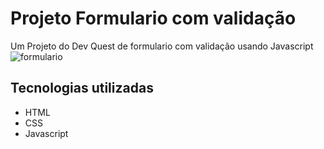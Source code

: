 # Projeto Formulario com validação
Um Projeto do Dev Quest de formulario com validação usando Javascript
![formulario](./src/images/formulario.gif.gif)


## Tecnologias utilizadas
- HTML 
- CSS
- Javascript